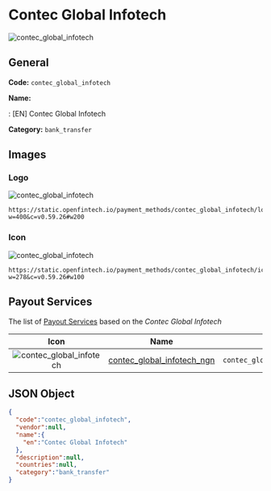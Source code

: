 
# Contec Global Infotech 
![contec_global_infotech](https://static.openfintech.io/payment_methods/contec_global_infotech/logo.svg?w=400&c=v0.59.26#w200)  

## General 
**Code:** `contec_global_infotech` 
 
**Name:** 
 
:	[EN] Contec Global Infotech 
 
**Category:** `bank_transfer` 
 

## Images 

### Logo 
![contec_global_infotech](https://static.openfintech.io/payment_methods/contec_global_infotech/logo.svg?w=400&c=v0.59.26#w200)  

```
https://static.openfintech.io/payment_methods/contec_global_infotech/logo.svg?w=400&c=v0.59.26#w200
```  

### Icon 
![contec_global_infotech](https://static.openfintech.io/payment_methods/contec_global_infotech/icon.svg?w=278&c=v0.59.26#w100)  

```
https://static.openfintech.io/payment_methods/contec_global_infotech/icon.svg?w=278&c=v0.59.26#w100
```  

## Payout Services 
 
The list of [Payout Services](/payout-services/) based on the _Contec Global Infotech_ 

|Icon|Name|Code| 
|:---:|:---:|:---:| 
|![contec_global_infotech](https://static.openfintech.io/payout_methods/contec_global_infotech/icon.svg?w=278&c=v0.59.26#w40) |[contec_global_infotech_ngn](/payout-services/contec_global_infotech_ngn/)|`contec_global_infotech_ngn`| 
 

## JSON Object 

```json
{
  "code":"contec_global_infotech",
  "vendor":null,
  "name":{
    "en":"Contec Global Infotech"
  },
  "description":null,
  "countries":null,
  "category":"bank_transfer"
}
```  
